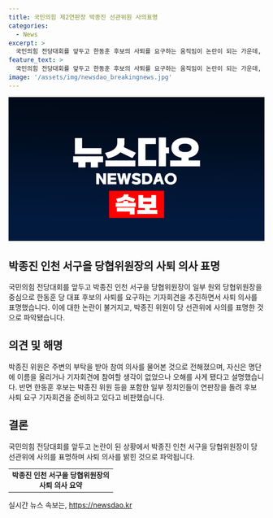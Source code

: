 ```yaml
---
title: 국민의힘 제2연판장 박종진 선관위원 사의표명
categories:
  - News
excerpt: >
  국민의힘 전당대회를 앞두고 한동훈 후보의 사퇴를 요구하는 움직임이 논란이 되는 가운데, 박종진 인천 서구을 당협위원장이 자신의 당 선거관리위원직 사의를 표명했습니다. 박종진 위원은 오해를 산 부분이 있어 책임을 지는 게 옳다며 거취를 선관위에 맡기겠다고 밝혔으며, 자신이 사퇴 의사를 밝힌 것으로 파악됐습니다. 이에 앞서 한동훈 후보는 이러한 움직임을 비판하며 논란을 불러일으켰습니다.
feature_text: >
  국민의힘 전당대회를 앞두고 한동훈 후보의 사퇴를 요구하는 움직임이 논란이 되는 가운데, 박종진 인천 서구을 당협위원장이 자신의 당 선거관리위원직 사의를 표명했습니다. 박종진 위원은 오해를 산 부분이 있어 책임을 지는 게 옳다며 거취를 선관위에 맡기겠다고 밝혔으며, 자신이 사퇴 의사를 밝힌 것으로 파악됐습니다. 이에 앞서 한동훈 후보는 이러한 움직임을 비판하며 논란을 불러일으켰습니다.
image: '/assets/img/newsdao_breakingnews.jpg'
---
```


<p><img src="/assets/img/newsdao_breakingnews.jpg" alt="implanttips 속보" /></p>

<h2 data-ke-size="size26">박종진 인천 서구을 당협위원장의 사퇴 의사 표명</h2>

<p data-ke-size="size16">국민의힘 전당대회를 앞두고 박종진 인천 서구을 당협위원장이 일부 원외 당협위원장을 중심으로 한동훈 당 대표 후보의 사퇴를 요구하는 기자회견을 추진하면서 사퇴 의사를 표명했습니다. 이에 대한 논란이 불거지고, 박종진 위원이 당 선관위에 사의를 표명한 것으로 파악됐습니다. </p>

<h2 data-ke-size="size26">의견 및 해명</h2>

<p data-ke-size="size16">박종진 위원은 주변의 부탁을 받아 참여 의사를 물어본 것으로 전해졌으며, 자신은 명단에 이름을 올리거나 기자회견에 참여할 생각이 없었으나 오해를 사게 됐다고 설명했습니다. 반면 한동훈 후보는 박종진 위원 등을 포함한 일부 정치인들이 연판장을 돌려 후보 사퇴 요구 기자회견을 준비하고 있다고 비판했습니다.</p>

<h2 data-ke-size="size26">결론</h2>

<p data-ke-size="size16">국민의힘 전당대회를 앞두고 논란이 된 상황에서 박종진 인천 서구을 당협위원장이 당 선관위에 사의를 표명하며 사퇴 의사를 밝힌 것으로 파악됩니다.</p>

<table>
    <tr>
        <td style="text-align: center; height: 17px;"><b>박종진 인천 서구을 당협위원장의<br>
            사퇴 의사 요약</b></td>
    </tr>
</table>
실시간 뉴스 속보는, <a href="https://newsdao.kr" rel="dofollow">https://newsdao.kr</a>


